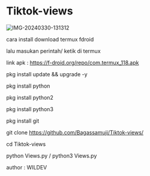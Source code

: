# Tiktok-views
<img src="https://i.ibb.co/s3M45mF/IMG-20240330-131312.jpg" alt="IMG-20240330-131312" border="0"></a>

cara install download termux fdroid

lalu masukan perintah/ ketik di termux

link apk : https://f-droid.org/repo/com.termux_118.apk

pkg install update && upgrade -y

pkg install python

pkg install python2

pkg install python3

pkg install git

git clone https://github.com/Bagassamuji/Tiktok-views/

cd Tiktok-views

python Views.py / python3 Views.py

author : WILDEV
